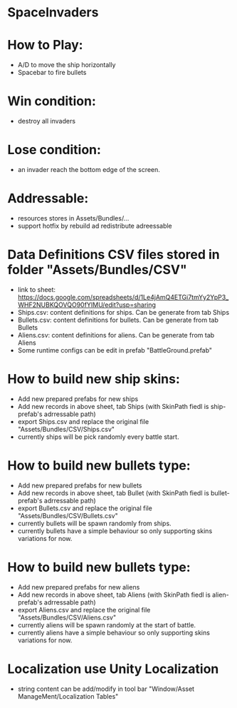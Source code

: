 # SpaceInvaders

# How to Play:
- A/D to move the ship horizontally
- Spacebar to fire bullets
# Win condition:
- destroy all invaders
# Lose condition:
- an invader reach the bottom edge of the screen.

# Addressable:
- resources stores in Assets/Bundles/...
- support hotfix by rebuild ad redistribute adreessable

# Data Definitions CSV files stored in folder "Assets/Bundles/CSV"
- link to sheet: https://docs.google.com/spreadsheets/d/1Le4jAmQ4ETGi7tmYy2YpP3_WHF2NUBKQOVQO90fYIMU/edit?usp=sharing
- Ships.csv: content definitions for ships. Can be generate from tab Ships
- Bullets.csv:  content definitions for bullets. Can be generate from tab Bullets
- Aliens.csv: content definitions for aliens. Can be generate from tab Aliens
- Some runtime configs can be edit in prefab "BattleGround.prefab"

# How to build new ship skins:
- Add new prepared prefabs for new ships
- Add new records in above sheet, tab Ships (with SkinPath fiedl is ship-prefab's adrressable path)
- export Ships.csv and replace the original file "Assets/Bundles/CSV/Ships.csv"
- currently ships will be pick randomly every battle start.

# How to build new bullets type:
- Add new prepared prefabs for new bullets
- Add new records in above sheet, tab Bullet (with SkinPath fiedl is bullet-prefab's adrressable path)
- export Bullets.csv and replace the original file "Assets/Bundles/CSV/Bullets.csv"
- currently bullets will be spawn randomly from ships.
- currently bullets have a simple behaviour so only supporting skins variations for now. 


# How to build new bullets type:
- Add new prepared prefabs for new aliens
- Add new records in above sheet, tab Aliens (with SkinPath fiedl is alien-prefab's adrressable path)
- export Aliens.csv and replace the original file "Assets/Bundles/CSV/Aliens.csv"
- currently aliens will be spawn randomly at the start of battle.
- currently aliens have a simple behaviour so only supporting skins variations for now. 


# Localization use Unity Localization
- string content can be add/modify in tool bar "Window/Asset ManageMent/Localization Tables"